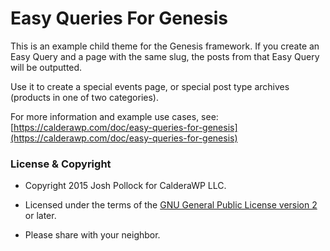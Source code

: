 
# Easy Queries For Genesis

This is an example child theme for the Genesis framework. If you create an Easy Query and a page with the same slug, the posts from that Easy Query will be outputted.

Use it to create a special events page, or special post type archives (products in one of two categories).

For more information and example use cases, see: [https://calderawp.com/doc/easy-queries-for-genesis](https://calderawp.com/doc/easy-queries-for-genesis)

### License & Copyright
* Copyright 2015  Josh Pollock for CalderaWP LLC.

* Licensed under the terms of the [GNU General Public License version 2](http://www.gnu.org/licenses/gpl-2.0.html) or later.

* Please share with your neighbor.


